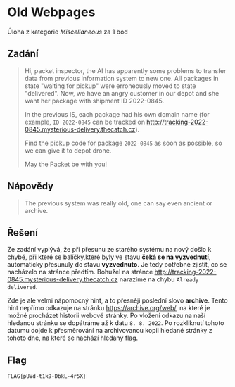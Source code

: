 # Old Webpages
Úloha z kategorie *Miscellaneous* za 1 bod

## Zadání

> Hi, packet inspector, the AI has apparently some problems to transfer data from previous information system to new one. All packages in state "waiting for pickup" were erroneously moved to state "delivered". Now, we have an angry customer in our depot and she want her package with shipment ID 2022-0845.
>
> In the previous IS, each package had his own domain name (for example, `ID 2022-0845` can be tracked on http://tracking-2022-0845.mysterious-delivery.thecatch.cz).
>
> Find the pickup code for package `2022-0845` as soon as possible, so we can give it to depot drone.
>
> May the Packet be with you!

## Nápovědy

> The previous system was really old, one can say even ancient or archive.

## Řešení

Ze zadání vyplývá, že při přesunu ze starého systému na nový došlo k chybě, při které se balíčky,které byly ve stavu **čeká se na vyzvednutí**, automaticky přesunuly do stavu **vyzvednuto**. Je tedy potřebné zjistit, co se nacházelo na stránce předtím. Bohužel na stránce http://tracking-2022-0845.mysterious-delivery.thecatch.cz narazíme na chybu `Already delivered`.

Zde je ale velmi nápomocný hint, a to přesněji poslední slovo **archive**. Tento hint nepřímo odkazuje na stránku https://archive.org/web/, na které je možné procházet historii webové stránky. Po vložení odkazu na naší hledanou stránku se dopátráme až k datu `8. 8. 2022`. Po rozkliknutí tohoto datumu dojde k přesměrování na archivovanou kopii hledané stránky z tohoto dne, na které se nachází hledaný flag.

## Flag
`FLAG{pUVd-t1k9-DbkL-4r5X}`